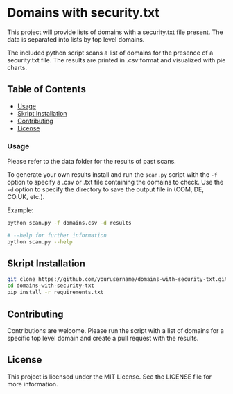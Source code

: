 # Domains with security.txt

This project will provide lists of domains with a security.txt file present. The data is separated into lists by top level domains.

The included python script scans a list of domains for the presence of a security.txt file. The results are printed in .csv format and visualized with pie charts.

## Table of Contents

- [Usage](#usage)
- [Skript Installation](#skript-installation)
- [Contributing](#contributing)
- [License](#license)

### Usage

Please refer to the data folder for the results of past scans.

To generate your own results install and run the `scan.py` script with the `-f` option to specify a .csv or .txt file containing the domains to check. Use the `-d` option to specify the directory to save the output file in (COM, DE, CO.UK, etc.).

Example:

```bash
python scan.py -f domains.csv -d results
```

```bash
# --help for further information
python scan.py --help
```

## Skript Installation

```bash
git clone https://github.com/yourusername/domains-with-security-txt.git
cd domains-with-security-txt
pip install -r requirements.txt
```

## Contributing

Contributions are welcome. Please run the script with a list of domains for a specific top level domain and create a pull request with the results.

## License

This project is licensed under the MIT License. See the LICENSE file for more information.
